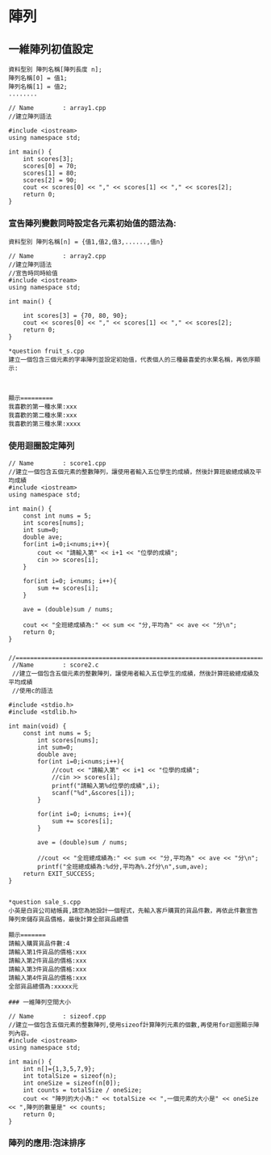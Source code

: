 # 陣列
## 一維陣列初值設定
```
資料型別 陣列名稱[陣列長度 n];
陣列名稱[0] = 值1;
陣列名稱[1] = 值2;
........
```

	// Name        : array1.cpp
	//建立陣列語法
	
	#include <iostream>
	using namespace std;
	
	int main() {
		int scores[3];
		scores[0] = 70;
		scores[1] = 80;
		scores[2] = 90;
		cout << scores[0] << "," << scores[1] << "," << scores[2];
		return 0;
	}

### 宣告陣列變數同時設定各元素初始值的語法為:

```
資料型別 陣列名稱[n] = {值1,值2,值3,......,值n}
```

	// Name        : array2.cpp
	//建立陣列語法
	//宣告時同時給值
	#include <iostream>
	using namespace std;
	
	int main() {
		
		int scores[3] = {70, 80, 90};
		cout << scores[0] << "," << scores[1] << "," << scores[2];
		return 0;
	}

```
*question fruit_s.cpp
建立一個包含三個元素的字串陣列並設定初始值，代表個人的三種最喜愛的水果名稱，再依序顯示:



顯示=========
我喜歡的第一種水果:xxx
我喜歡的第二種水果:xxx
我喜歡的第三種水果:xxxx
```

### 使用迴圈設定陣列
	// Name        : score1.cpp
	//建立一個包含五個元素的整數陣列，讓使用者輸入五位學生的成績，然後計算班級總成績及平均成績
	#include <iostream>
	using namespace std;
	
	int main() {
		const int nums = 5;
		int scores[nums];
		int sum=0;
		double ave;
		for(int i=0;i<nums;i++){
			cout << "請輸入第" << i+1 << "位學的成績";
			cin >> scores[i];
		}
	
		for(int i=0; i<nums; i++){
			sum += scores[i];
		}
	
		ave = (double)sum / nums;
	
		cout << "全班總成績為:" << sum << "分,平均為" << ave << "分\n";
		return 0;
	}

### 

	//============================================================================
	 //Name        : score2.c
	 //建立一個包含五個元素的整數陣列，讓使用者輸入五位學生的成績，然後計算班級總成績及平均成績
	 //使用c的語法
	
	#include <stdio.h>
	#include <stdlib.h>
	
	int main(void) {
		const int nums = 5;
			int scores[nums];
			int sum=0;
			double ave;
			for(int i=0;i<nums;i++){
				//cout << "請輸入第" << i+1 << "位學的成績";
				//cin >> scores[i];
				printf("請輸入第%d位學的成績",i);
				scanf("%d",&scores[i]);
			}
	
			for(int i=0; i<nums; i++){
				sum += scores[i];
			}
	
			ave = (double)sum / nums;
	
			//cout << "全班總成績為:" << sum << "分,平均為" << ave << "分\n";
			printf("全班總成績為:%d分,平均為%.2f分\n",sum,ave);
		return EXIT_SUCCESS;
	}

```

*question sale_s.cpp
小英是白貨公司結帳員,請您為她設計一個程式，先輸入客戶購買的貨品件數，再依此件數宣告陣列來儲存貨品價格，最後計算全部貨品總價

顯示=======
請輸入購買貨品件數:4
請輸入第1件貨品的價格:xxx
請輸入第2件貨品的價格:xxx
請輸入第3件貨品的價格:xxx
請輸入第4件貨品的價格:xxx
全部貨品總價為:xxxxx元
```

	### 一維陣列空間大小
	
	// Name        : sizeof.cpp
	//建立一個包含五個元素的整數陣列,使用sizeof計算陣列元素的個數,再使用for迴圈顯示陣列內容。
	#include <iostream>
	using namespace std;
	
	int main() {
		int n[]={1,3,5,7,9};
		int totalSize = sizeof(n);
		int oneSize = sizeof(n[0]);
		int counts = totalSize / oneSize;
		cout << "陣列的大小為:" << totalSize << ",一個元素的大小是" << oneSize << ",陣列的數量是" << counts;
		return 0;
	}


### 陣列的應用:泡沫排序